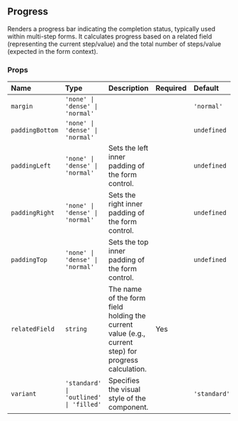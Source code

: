 ## Progress

Renders a progress bar indicating the completion status, typically used within multi-step forms. It calculates progress based on a related field (representing the current step/value) and the total number of steps/value (expected in the form context).

### Props

| Name | Type | Description | Required | Default |
| :--- | :--- | :---------- | :-------- | :------- |
| `margin` | `'none' \| 'dense' \| 'normal'` | | | `'normal'` |
| `paddingBottom` | `'none' \| 'dense' \| 'normal'` | | | `undefined` |
| `paddingLeft` | `'none' \| 'dense' \| 'normal'` | Sets the left inner padding of the form control. | | `undefined` |
| `paddingRight` | `'none' \| 'dense' \| 'normal'` | Sets the right inner padding of the form control. | | `undefined` |
| `paddingTop` | `'none' \| 'dense' \| 'normal'` | Sets the top inner padding of the form control. | | `undefined` |
| `relatedField` | `string` | The name of the form field holding the current value (e.g., current step) for progress calculation. | Yes | |
| `variant` | `'standard' \| 'outlined' \| 'filled'` | Specifies the visual style of the component. | | `'standard'` |
